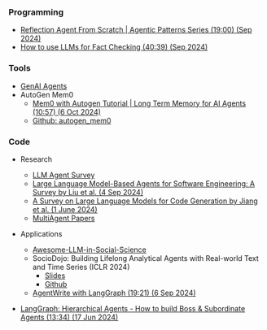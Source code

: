 ### Programming

* [Reflection Agent From Scratch | Agentic Patterns Series (19:00) (Sep 2024)](https://www.youtube.com/watch?v=0sAVI8bQdRc)
* [How to use LLMs for Fact Checking (40:39) (Sep 2024)](https://www.youtube.com/watch?v=tFuiQKUHcdY)

### Tools

* [GenAI Agents](https://github.com/NirDiamant/GenAI_Agents)
* AutoGen Mem0
  * [Mem0 with Autogen Tutorial | Long Term Memory for AI Agents (10:57) (6 Oct 2024)](https://www.youtube.com/watch?v=tYsGUvbC_Bs)
  * [Github: autogen_mem0](https://github.com/tylerprogramming/ai)

### Code

* Research
  * [LLM Agent Survey](https://github.com/Paitesanshi/LLM-Agent-Survey)
  * [Large Language Model-Based Agents for Software Engineering: A Survey by Liu et al. (4 Sep 2024)](https://arxiv.org/pdf/2409.02977)
  * [A Survey on Large Language Models for Code Generation by Jiang et al. (1 June 2024)](https://www.semanticscholar.org/paper/A-Survey-on-Large-Language-Models-for-Code-Jiang-Wang/c8b18682965ff9dccc0130dab3d679f78cefa617)
  * [MultiAgent Papers](https://github.com/shizhl/Multi-Agent-Papers)

* Applications
  * [Awesome-LLM-in-Social-Science](https://github.com/Value4AI/Awesome-LLM-in-Social-Science/)
  * SocioDojo: Building Lifelong Analytical Agents with Real-world Text and Time Series (ICLR 2024)
    * [Slides](https://iclr.cc/media/iclr-2024/Slides/17662.pdf)
    * [Github](https://github.com/chengjunyan1/SocioDojo)
  * [AgentWrite with LangGraph (19:21) (6 Sep 2024)](https://www.youtube.com/watch?v=nK9K8UPraXk&t=569s)
* [LangGraph: Hierarchical Agents - How to build Boss & Subordinate Agents (13:34) (17 Jun 2024)](https://www.youtube.com/watch?v=9HhcFiSgLok)